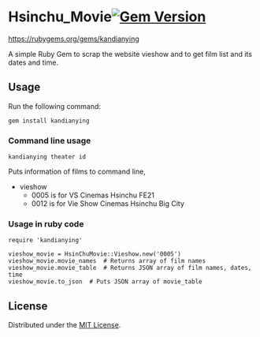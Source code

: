 # Hsinchu_Movie[![Gem Version](https://badge.fury.io/rb/kandianying.svg)](https://badge.fury.io/rb/kandianying)

https://rubygems.org/gems/kandianying

A simple Ruby Gem to scrap the website vieshow and to get film list and its dates and time.


## Usage

Run the following command:

```
gem install kandianying
```
### Command line usage

```
kandianying theater id
```

Puts information of films to command line,
- vieshow
  - 0005 is for VS Cinemas Hsinchu FE21  
  - 0012 is for Vie Show Cinemas Hsinchu Big City

### Usage in ruby code
```
require 'kandianying'

vieshow_movie = HsinChuMovie::Vieshow.new('0005')
vieshow_movie.movie_names  # Returns array of film names
vieshow_movie.movie_table  # Returns JSON array of film names, dates, time
vieshow_movie.to_json  # Puts JSON array of movie_table
```

## License

Distributed under the [MIT License](LICENSE).
